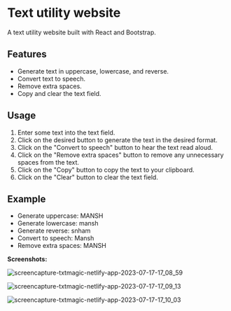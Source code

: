 # Text utility website

A  text utility website built with React and Bootstrap.

## Features

- Generate text in uppercase, lowercase, and reverse.
- Convert text to speech.
- Remove extra spaces.
- Copy and clear the text field.

## Usage

1. Enter some text into the text field.
2. Click on the desired button to generate the text in the desired format.
3. Click on the "Convert to speech" button to hear the text read aloud.
4. Click on the "Remove extra spaces" button to remove any unnecessary spaces from the text.
5. Click on the "Copy" button to copy the text to your clipboard.
6. Click on the "Clear" button to clear the text field.

## Example

- Generate uppercase: MANSH
- Generate lowercase: mansh
- Generate reverse: snham
- Convert to speech: Mansh
- Remove extra spaces: MANSH


**Screenshots:**




![screencapture-txtmagic-netlify-app-2023-07-17-17_08_59](https://github.com/itpmanis/text-magic/assets/95114404/e69741c8-80da-440c-bca2-0c170fdecc75)

![screencapture-txtmagic-netlify-app-2023-07-17-17_09_13](https://github.com/itpmanis/text-magic/assets/95114404/85a2a8c5-243b-4bba-80e5-ae08549f09b2)


![screencapture-txtmagic-netlify-app-2023-07-17-17_10_03](https://github.com/itpmanis/text-magic/assets/95114404/c5b2d478-f896-4f1d-897b-496b435da6a3)



